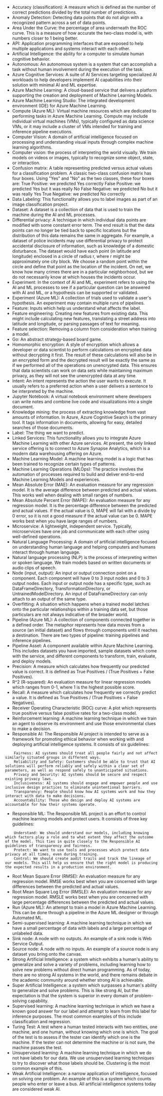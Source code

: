 * Accuracy (classification): A measure which is defined as the number of correct predictions divided by the total number of predictions.
* Anomaly Detection: Detecting data points that do not align with a recognized pattern across a set of data points.
* Area Under the Curve: the percentage of area underneath the ROC curve. This is a measure of how accurate the two-class model is, with numbers closer to 1 being better.
* API: Application programming interfaces that are exposed to help multiple applications and systems interact with each other.
* Artificial Intelligence: the ability for a computer to simulate human cognitive behavior.
* Autonomous: An autonomous system is a system that can accomplish a task without human involvement during the execution of the task.
* Azure Cognitive Services: A suite of AI Services targeting specialized AI workloads to help developers implement AI capabilities into their solution with minimal AI and ML expertise.
* Azure Machine Learning: A cloud-based service that delivers a platform supporting the creation and deployment of Machine Learning Models.
* Azure Machine Learning Studio: The integrated development environment (IDE) for Azure Machine Learning.
* Compute (Azure ML): Virtual machine resources which are dedicated to performing tasks in Azure Machine Learning. Compute may include individual virtual machines (VMs), typically configured as data science VMs, or it may include a cluster of VMs intended for training and inference pipeline executions.
* Computer Vision: A domain of artificial intelligence focused on processing and understanding visual inputs through complex machine learning algorithms. 
* Computer vision: the process of interpreting the world visually. We train models on videos or images, typically to recognize some object, state, or interaction. 
* Confusion matrix: A table representing predicted versus actual values for a classification problem. A classic two-class confusion matrix has four boxes. Using "Yes" and "No" as the two classes, these four boxes are:
        True Positive: we predicted Yes correctly
        False Positive: we predicted Yes but it was really No
        False Negative: we predicted No but it was really Yes
        True Negative: we predicted No correctly
* Data Labeling: This functionality allows you to label images as part of an image classification project.
* Dataset: A dataset is a collection of data that is used to train the machine during the AI and ML processes.
* Differential privacy: A technique in which individual data points are modified with some constant error term. The end result is that the data points can no longer be tied back to specific locations but the distribution of this data remains the same in aggregate. For example, a dataset of police incidents may use differential privacy to protect accidental disclosure of information, such as knowledge of a domestic disturbance. The dataset would have each point (in latitude and longitude) enclosed in a circle of radius r, where r might be approximately one city block. We choose a random point within the circle and define that point as the location of the incident. On net, we know how many crimes there are in a particular neighborhood, but we do not necessarily know at which houses the incidents occur.
* Experiment: In the context of AI and ML, experiment refers to using the AI and ML processes to see if a particular question can be answered with AI and ML, or a hypothesis can be supported or validated.
* Experiment (Azure ML): A collection of trials used to validate a user's hypothesis. An experiment may contain multiple runs of pipelines.
* Feature: Inputs which help us understand what affects the label.
* Feature engineering: Creating new features from existing data. This might include calculating new features, translating a street address into latitude and longitude, or parsing passages of text for meaning.
* Feature selection: Removing a column from consideration when training a model.
* Go: An abstract strategy-based board game.
* Homomorphic encryption: A style of encryption which allows a developer or data scientist to perform calculations on encrypted data without decrypting it first. The result of these calculations will also be in an encrypted form and the decrypted result will be exactly the same as if we performed all of the operations on unencrypted data. This ensures that data scientists can work on data sets while maintaining maximum privacy, as they will not see the unencrypted data at any time.
* Intent: An intent represents the action the user wants to execute. It usually refers to a preferred action when a user delivers a sentence to be interpreted by the machine.
* Jupyter Notebook: A virtual notebook environment where developers can write notes and combine live code and visualizations into a single document.
* Knowledge mining: the process of extracting knowledge from vast amounts of information. In Azure, Azure Cognitive Search is the primary tool. It tags information in documents, allowing for easy, detailed searches of those documents.
* Label: The thing we want to predict.
* Linked Services: This functionality allows you to integrate Azure Machine Learning with other Azure services. At present, the only linked service offering is to connect to Azure Synapse Analytics, which is a modern data warehousing offering on Azure.
* Machine Learning Model: A machine learning model is a logic that has been trained to recognize certain types of patterns.
* Machine Learning Operations (MLOps): The practice involves the automation of processes required to build and deliver end-to-end Machine Learning Models and experiences.
* Mean Absolute Error (MAE): An evaluation measure for any regression model. It is the average difference between predicted and actual values. This works well when dealing with small ranges of numbers.
* Mean Absolute Percent Error (MAPE): An evaluation measure for any regression model. It is the percentage difference between the predicted and actual values. If the actual value is 0, MAPE will fail with a divide by 0 error, so it is not a good measure if the actual value can be 0. MAPE works best when you have large ranges of numbers.
* Microservice: A lightweight, independent service. Typically, microservices have one job and communicate with each other using well-defined operations.
* Natural Language Processing: A domain of artificial intelligence focused on understanding human language and helping computers and humans interact through human language.
* Natural language processing (NLP) is the process of interpreting written or spoken language. We train models based on written documents or audio clips of speech. 
* Node (input, output): An input or output connection point on a component. Each component will have 0 to 3 input nodes and 0 to 3 output nodes. Each input or output node has a specific type, such as DataFrameDirectory, TransformationDirectory, or UntrainedModelDirectory. An input of DataFrameDirectory can only attach to an output of the same type.
* Overfitting: A situation which happens when a trained model latches onto the particular relationships within a training data set, but those particulars are not always indicative of the broader world.
* Pipeline (Azure ML): A collection of components connected together in a defined order. The metaphor represents how data moves from a source (an initial dataset) and flows through components until it reaches a destination. There are two types of pipeline: training pipelines and inference pipelines.
* Pipeline Asset: A component available within Azure Machine Learning. This includes datasets you have imported, sample datasets which come with the service, and different components to transform, train, evaluate, and deploy models.
* Precision: A measure which calculates how frequently our predicted value is correct. It is defined as True Positives / (True Positives + False Positives).
* R^2 (R-squared): An evaluation measure for linear regression models which ranges from 0-1, where 1 is the highest possible score.
* Recall: A measure which calculates how frequently we correctly predict a value. It is defined as True Positives / (True Positives + False Negatives).
* Receiver Operating Characteristic (ROC) curve: A plot which represents true positive versus false positive rates for a two-class model.
* Reinforcement learning: A machine learning technique in which we train an agent to observe its environment and use those environmental clues to make a decision.
* Responsible AI: The Responsible AI project is intended to serve as a framework for promoting ethical behavior when working with and deploying artificial intelligence systems. It consists of six guidelines:
```
    Fairness: AI systems should treat all people fairly and not affect similarly situated groups in different ways.
    Reliability and Safety: Customers should be able to trust that AI solutions will perform reliably and safely within a clear set of parameters, as well as respond safely to unanticipated situations.
    Privacy and Security: AI systems should be secure and respect existing privacy laws.
    Inclusiveness: AI systems should engage and empower people and use inclusive design practices to eliminate unintentional barriers.
    Transparency: People should know how AI systems work and how they interact with data to make decisions.
    Accountability: Those who design and deploy AI systems are accountable for how their systems operate.
```
* Responsible ML: The Responsible ML project is an effort to control machine learning models and protect users. It consists of three key guidelines:
```
    Understand: We should understand our models, including knowing which factors play a role and to what extent they affect the outcome of the model. This ties in quite closely to the Responsible AI guidelines of transparency and fairness.
    Protect: We want to use tools and processes which protect data privacy at all times, even during training.
    Control: We should create audit trails and track the lineage of our models. This will help us ensure that the right model is producing the expected results in a production environment.
```
* Root Mean Square Error (RMSE): An evaluation measure for any regression model. RMSE works best when you are concerned with large differences between the predicted and actual values.
* Root Mean Square Log Error (RMSLE): An evaluation measure for any regression model. RMSLE works best when you are concerned with large percentage differences between the predicted and actual values.
* Run (Azure ML): An attempt to train a model in Azure Machine Learning. This can be done through a pipeline in the Azure ML designer or through Automated ML.
* Semi-supervised learning: A machine learning technique in which we have a small percentage of data with labels and a large percentage of unlabeled data.
* Sink node: A node with no outputs. An example of a sink node is Web Service Output.
* Source node: A node with no inputs. An example of a source node is any dataset you bring onto the canvas.
* Strong Artificial Intelligence: a system which exhibits a human's ability to generalize and solve a variety of problems, including learning how to solve new problems without direct human programming. As of today, there are no strong AI systems in the world, and there remains debate in the academic community around whether strong AI is achievable.
* Super Artificial Intelligence: a system which surpasses a human's ability to generalize and solve problems. This is like strong AI, but the expectation is that the system is superior in every domain of problem-solving capability.
* Supervised learning: A machine learning technique in which we have a known good answer for our label and attempt to learn from this label for inference purposes. The most common examples of this include classification and regression.
* Turing Test: A test where a human tested interacts with two entities, one machine, and one human, without knowing which one is which. The goal of the test is to assess if the tester can identify which one is the machine. If the tester can not determine the machine or is not sure, the machine passes the test.
* Unsupervised learning: A machine learning technique in which we do not have labels for our data. We use unsupervised learning techniques to try to discover what those labels should be. Clustering is the most common example of this.
* Weak Artificial Intelligence: a narrow application of intelligence, focused on solving one problem. An example of this is a system which counts people who enter or leave a bus. All artificial intelligence systems today are considered weak AI.


